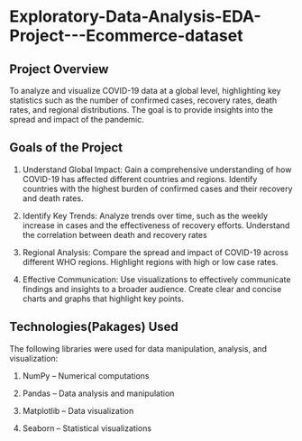 # Exploratory-Data-Analysis-EDA-Project---Ecommerce-dataset
## Project Overview

To analyze and visualize COVID-19 data at a global level, highlighting key statistics such as the number of confirmed cases, recovery rates, death rates, and regional distributions. The goal is to provide insights into the spread and impact of the pandemic.

## Goals of the Project

1. Understand Global Impact:
      Gain a comprehensive understanding of how COVID-19 has affected different countries and regions.
      Identify countries with the highest burden of confirmed cases and their recovery and death rates.
   
3. Identify Key Trends:
      Analyze trends over time, such as the weekly increase in cases and the effectiveness of recovery efforts.
      Understand the correlation between death and recovery rates
   
5. Regional Analysis:
      Compare the spread and impact of COVID-19 across different WHO regions.
      Highlight regions with high or low case rates.
   
6. Effective Communication:
      Use visualizations to effectively communicate findings and insights to a broader audience.
      Create clear and concise charts and graphs that highlight key points.


## Technologies(Pakages) Used

The following libraries were used for data manipulation, analysis, and visualization:

1. NumPy – Numerical computations

2. Pandas – Data analysis and manipulation

3. Matplotlib – Data visualization

4. Seaborn – Statistical visualizations
